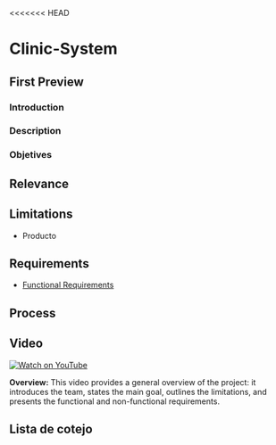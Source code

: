 <<<<<<< HEAD
# Clinic-System
## First Preview
### Introduction

### Description


### Objetives


## Relevance



## Limitations
- Producto
## Requirements
- [Functional Requirements](https://github.com/ALEXANDER242164/OOP/blob/First-review/Requirements.md)


## Process

## Video

[![Watch on YouTube](https://img.youtube.com/vi/VuRZZwlWc9o/hqdefault.jpg)](https://www.youtube.com/watch?v=VuRZZwlWc9o)

**Overview:** This video provides a general overview of the project: it introduces the team, states the main goal, outlines the limitations, and presents the functional and non-functional requirements.

## Lista de cotejo




